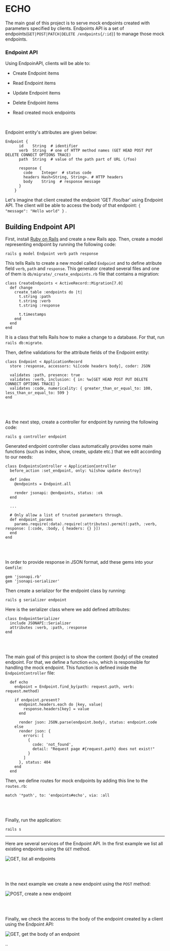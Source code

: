 # ECHO

The main goal of this project is to serve mock endpoints created with parameters specified by clients. 
Endpoints API is a set of endpoints(`GET|POST|PATCH|DELETE /endpoints{/:id}`) to manage those mock endpoints. 

### Endpoint API

Using EndpoinAPI, clients will be able to:

* Create Endpoint items

* Read Endpoint items

* Update Endpoint items

* Delete Endpoint items

* Read created mock endpoints

<br>

Endpoint entity's attributes are given below:

```
Endpoint {
      id    String  # identifier
      verb  String  # one of HTTP method names (GET HEAD POST PUT DELETE CONNECT OPTIONS TRACE)
      path  String  # value of the path part of URL (/foo)

      response {
        code    Integer  # status code
        headers Hash<String, String>. # HTTP headers
        body    String  # response message
      }
    }
```

Let's imagine that client created the endpoint 'GET /foo/bar' using Endpoint API. The client will be able to access the body of that endpoint: `{ "message": "Hello world" }` .

## Building Endpoint API

First, install [Ruby on Rails](https://guides.rubyonrails.org/v5.1/getting_started.html) and create a new Rails app. Then, create a model representing endpoint by running the following code:
```
rails g model Endpoint verb path response
```
This tells Rails to create a new model called `Endpoint` and to define atribute field `verb`, `path` and `response`. This generator created several files and one of them is `db/migrate/_create_endpoints.rb` file that contains a migration:

```
class CreateEndpoints < ActiveRecord::Migration[7.0]
  def change
    create_table :endpoints do |t|
      t.string :path
      t.string :verb
      t.string :response

      t.timestamps
    end
  end
end
```
It is a class that tells Rails how to make a change to a database. For that, run `rails db:migrate`.

Then, define validations for the attribute fields of the Endpoint entity:

```
class Endpoint < ApplicationRecord
  store :response, accessors: %i[code headers body], coder: JSON

  validates :path, presence: true
  validates :verb, inclusion: { in: %w[GET HEAD POST PUT DELETE CONNECT OPTIONS TRACE] }
  validates :code, numericality: { greater_than_or_equal_to: 100, less_than_or_equal_to: 599 }
end
```
<br>
<br>

As the next step, create a controller for endpoint by running the following code:
```
rails g controller endpoint
```

Generated endpoint controller class automatically provides some main functions (such as index, show, create, update etc.) that we edit according to our needs:

```
class EndpointsController < ApplicationController
  before_action :set_endpoint, only: %i[show update destroy]

  def index
    @endpoints = Endpoint.all

    render jsonapi: @endpoints, status: :ok
  end

  ...

  # Only allow a list of trusted parameters through.
  def endpoint_params
    params.require(:data).require(:attributes).permit(:path, :verb, response: [:code, :body, { headers: {} }])
  end
end

```
<br>
<br>

In order to provide response in JSON format, add these gems into your `Gemfile`:

```
gem 'jsonapi.rb'
gem 'jsonapi-serializer'
```

Then create a serializor for the endpoint class by running:
```
rails g serializer endpoint
```

Here is the serializer class where we add defined attributes:
```
class EndpointSerializer
  include JSONAPI::Serializer
  attributes :verb, :path, :response
end
```
<br>
<br>

The main goal of this project is to show the content (body) of the created endpoint. For that, we define a function `echo`, which is responsible for handling the mock endpoint. This function is defined inside the `EndpointController` file: 

```
  def echo
    endpoint = Endpoint.find_by(path: request.path, verb: request.method)

    if endpoint.present?
      endpoint.headers.each do |key, value|
        response.headers[key] = value
      end

      render json: JSON.parse(endpoint.body), status: endpoint.code
    else
      render json: {
        errors: [
          {
            code: 'not_found',
            detail: "Request page #{request.path} does not exist!"
          }
        ]
      }, status: 404
    end
  end
```  

Then, we define routes for mock endpoints by adding this line to the `routes.rb`:

```  
match '*path', to: 'endpoints#echo', via: :all
```  
  
<br>
<br>

Finally, run the application:
```
rails s
```

<hr/>

Here are several services of the Endpoint API. In the first example we list all existing endpoints using the `GET` method.

![GET, list all endpoints](/public/ex1.png "Listing all endpoints using postman")

<br>
<br>

In the next example we create a new endpoint using the `POST` method:

![POST, create a new endpoint](/public/ex2.png "Creating a new endpoint using postman")

<br>
<br>

Finally, we check the access to the body of the endpoint created by a client using the Endpoint API:

![GET, get the body of an endpoint](/public/ex3.png "Checking the body of the endpoint using postman")



















..